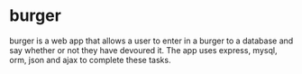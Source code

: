# burger
burger is a web app that allows a user to enter in a burger to a database and say whether or not they have devoured it. The app uses express, mysql, orm, json and ajax to complete these tasks. 
